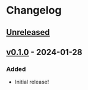 # Changelog

## [Unreleased]

## [v0.1.0] - 2024-01-28

### Added

- Initial release!

[Unreleased]: https://github.com/kylewlacy/tick-encoding/compare/v0.1.0...HEAD
[v0.1.0]: https://github.com/kylewlacy/tick-encoding/releases/tag/v0.1.0
